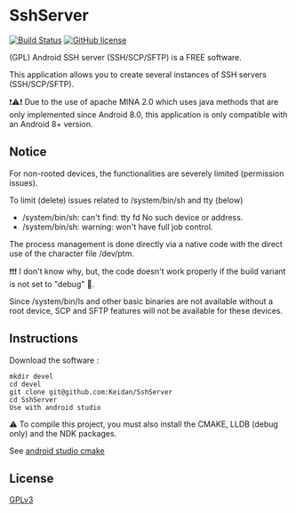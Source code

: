 # SshServer 
[![Build Status](https://img.shields.io/travis/Keidan/SshServer/master.svg?style=plastic)](https://travis-ci.org/Keidan/SshServer)
[![GitHub license](https://img.shields.io/github/license/Keidan/SshServer.svg?style=plastic)](https://github.com/Keidan/SshServer/blob/master/license.txt)



(GPL) Android SSH server (SSH/SCP/SFTP) is a FREE software.

This application allows you to create several instances of SSH servers (SSH/SCP/SFTP).

:exclamation::warning::exclamation: Due to the use of apache MINA 2.0 which uses java methods that are only implemented since Android 8.0, this application is only compatible with an Android 8+ version.

## Notice

For non-rooted devices, the functionalities are severely limited (permission issues).

To limit (delete) issues related to /system/bin/sh and tty (below)

* /system/bin/sh: can't find: tty fd No such device or address.
* /system/bin/sh: warning: won't have full job control.

The process management is done directly via a native code with the direct use of the character file /dev/ptm.


:exclamation::exclamation::exclamation: I don't know why, but, the code doesn't work properly if the build variant is not set to "debug" :anger:.

Since /system/bin/ls and other basic binaries are not available without a root device, 
SCP and SFTP features will not be available for these devices.



## Instructions


Download the software :

	mkdir devel
	cd devel
	git clone git@github.com:Keidan/SshServer
	cd SshServer
 	Use with android studio

	
:warning: To compile this project, you must also install the CMAKE, LLDB (debug only) and the NDK packages.

See [android studio cmake](https://codelabs.developers.google.com/codelabs/android-studio-cmake)


## License

[GPLv3](https://github.com/Keidan/SshServer/blob/master/license.txt)
